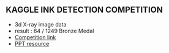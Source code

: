 ## KAGGLE INK DETECTION COMPETITION

- 3d X-ray image data
- result : 64 / 1249 Bronze Medal
- [Competition link](https://www.kaggle.com/competitions/vesuvius-challenge-ink-detection/overview)
- [PPT resource](https://www.canva.com/design/DAFszx6Qutw/wxgUhIHMv63AMy8gaoiV7w/view?utm_content=DAFszx6Qutw&utm_campaign=share_your_design&utm_medium=link&utm_source=shareyourdesignpanel)
